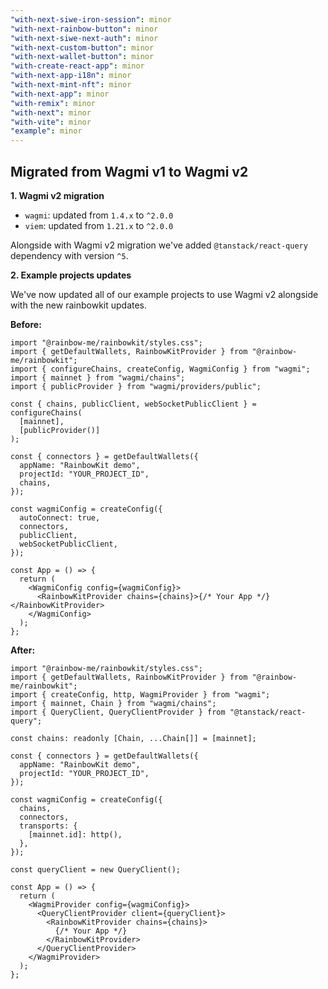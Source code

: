```yaml
---
"with-next-siwe-iron-session": minor
"with-next-rainbow-button": minor
"with-next-siwe-next-auth": minor
"with-next-custom-button": minor
"with-next-wallet-button": minor
"with-create-react-app": minor
"with-next-app-i18n": minor
"with-next-mint-nft": minor
"with-next-app": minor
"with-remix": minor
"with-next": minor
"with-vite": minor
"example": minor
---
```


## Migrated from Wagmi v1 to Wagmi v2 ###

**1. Wagmi v2 migration**

- `wagmi`: updated from `1.4.x` to `^2.0.0`
- `viem`: updated from `1.21.x` to `^2.0.0`

Alongside with Wagmi v2 migration we've added `@tanstack/react-query` dependency with version `^5`.


**2. Example projects updates**

We've now updated all of our example projects to use Wagmi v2 alongside with the new rainbowkit updates.

**Before:**

```tsx
import "@rainbow-me/rainbowkit/styles.css";
import { getDefaultWallets, RainbowKitProvider } from "@rainbow-me/rainbowkit";
import { configureChains, createConfig, WagmiConfig } from "wagmi";
import { mainnet } from "wagmi/chains";
import { publicProvider } from "wagmi/providers/public";

const { chains, publicClient, webSocketPublicClient } = configureChains(
  [mainnet],
  [publicProvider()]
);

const { connectors } = getDefaultWallets({
  appName: "RainbowKit demo",
  projectId: "YOUR_PROJECT_ID",
  chains,
});

const wagmiConfig = createConfig({
  autoConnect: true,
  connectors,
  publicClient,
  webSocketPublicClient,
});

const App = () => {
  return (
    <WagmiConfig config={wagmiConfig}>
      <RainbowKitProvider chains={chains}>{/* Your App */}</RainbowKitProvider>
    </WagmiConfig>
  );
};
```

**After:**

```tsx
import "@rainbow-me/rainbowkit/styles.css";
import { getDefaultWallets, RainbowKitProvider } from "@rainbow-me/rainbowkit";
import { createConfig, http, WagmiProvider } from "wagmi";
import { mainnet, Chain } from "wagmi/chains";
import { QueryClient, QueryClientProvider } from "@tanstack/react-query";

const chains: readonly [Chain, ...Chain[]] = [mainnet];

const { connectors } = getDefaultWallets({
  appName: "RainbowKit demo",
  projectId: "YOUR_PROJECT_ID",
});

const wagmiConfig = createConfig({
  chains,
  connectors,
  transports: {
    [mainnet.id]: http(),
  },
});

const queryClient = new QueryClient();

const App = () => {
  return (
    <WagmiProvider config={wagmiConfig}>
      <QueryClientProvider client={queryClient}>
        <RainbowKitProvider chains={chains}>
          {/* Your App */}
        </RainbowKitProvider>
      </QueryClientProvider>
    </WagmiProvider>
  );
};
```